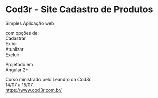 # Cod3r - Site Cadastro de Produtos<br>
 
 Simples Aplicação web<br>
 
 com opções de: <br>
 Cadastrar<br>
 Exibir<br>
 Atualizar<br>
 Excluir<br>
 
 Projetado em <br>
 Angular 2+<br>

 Curso ministrado pelo Leandro da Cod3r.<br>
 14/07 a 15/07<br>
 https://www.cod3r.com.br/<br>
